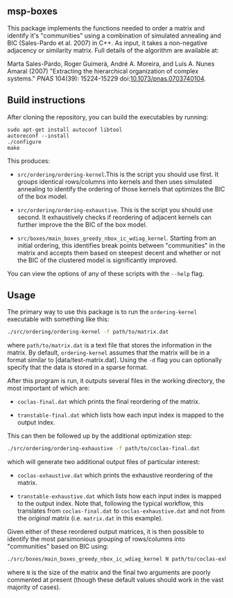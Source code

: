 ## msp-boxes

This package implements the functions needed to order a matrix and identify
it's "communities" using a combination of simulated annealing and BIC
(Sales-Pardo et al. 2007) in C++. As input, it takes a non-negative adjacency
or similarity matrix. Full details of the algorithm are available at:

Marta Sales-Pardo, Roger Guimerà, André A. Moreira, and Luís A. Nunes Amaral (2007) "Extracting the hierarchical organization of complex systems."
*PNAS* 104(39): 15224-15229 doi:[10.1073/pnas.0703740104][doi].

## Build instructions
After cloning the repository, you can build the executables by running:

    sudo apt-get install autoconf libtool
    autoreconf --install
    ./configure
    make

This produces:

* `src/ordering/ordering-kernel`.This is the script you should use first. It groups identical rows/columns into kernels and then
  uses simulated annealing to identify the ordering of those kernels that
  optimizes the BIC of the box model.

* `src/ordering/ordering-exhaustive`. This is the script you should use second. It exhaustively checks if reordering of adjacent kernels can further improve the the BIC of the box model.

* `src/boxes/main_boxes_greedy_nbox_ic_wdiag_kernel`. Starting from an initial
  ordering, this identifies break points between "communities" in the matrix and accepts them based on steepest decent and whether or not the BIC of the clustered model is significantly improved.

You can view the options of any of these scripts with the `--help` flag.

## Usage

The primary way to use this package is to run the `ordering-kernel` executable
with something like this:

```sh
./src/ordering/ordering-kernel -f path/to/matrix.dat
```

where `path/to/matrix.dat` is a text file that stores the information in the
matrix. By default, `ordering-kernel` assumes that the matrix will be in a
format similar to [data/test-matrix.dat]. Using the `-d` flag you can
optionally specify that the data is stored in a sparse format.

After this program is run, it outputs several files in the working directory,
the most important of which are:

* `coclas-final.dat` which prints the final reordering of the matrix.

* `transtable-final.dat` which lists how each input index is mapped to the
  output index.

This can then be followed up by the additional optimization step:

```sh
./src/ordering/ordering-exhaustive -f path/to/coclas-final.dat
```

which will generate two additional output files of particular interest:

* `coclas-exhaustive.dat` which prints the exhaustive reordering of the matrix.

* `transtable-exhaustive.dat` which lists how each input index is mapped to the
  output index. Note that, following the typical workflow, this translates from `coclas-final.dat` to `coclas-exhaustive.dat` and not from the *original* matrix (i.e. `matrix.dat` in this example).

Given either of these reordered output matrices, it is then possible to identify the most parsimonious grouping of rows/columns into "communities" based on BIC using:

```sh
./src/boxes/main_boxes_greedy_nbox_ic_wdiag_kernel N path/to/coclas-exhaustive.dat 1 0
```

where `N` is the size of the matrix and the final two arguments are poorly commented at present (though these default values should work in the vast majority of cases).


[doi]: http://dx.doi.org/10.1073/pnas.0703740104
